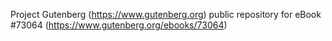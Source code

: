Project Gutenberg (https://www.gutenberg.org) public repository
for eBook #73064 (https://www.gutenberg.org/ebooks/73064)
